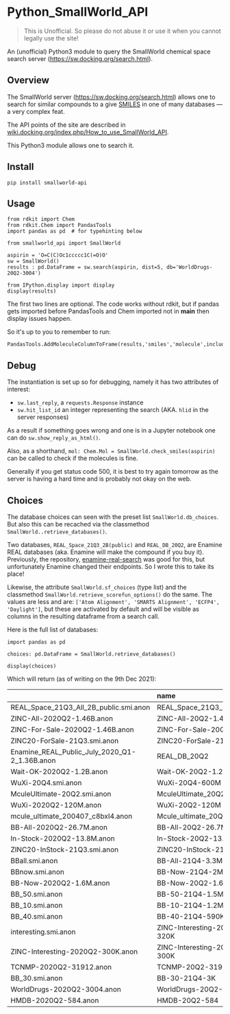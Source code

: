 # Python_SmallWorld_API
> This is Unofficial. So please do not abuse it or use it when you cannot legally use the site!

An (unofficial) Python3 module to query the SmallWorld chemical space search server (https://sw.docking.org/search.html).

## Overview

The SmallWorld server (https://sw.docking.org/search.html) allows one to search for similar compounds to
a give [SMILES](https://en.wikipedia.org/wiki/Simplified_molecular-input_line-entry_system)
in one of many databases —a very complex feat.

The API points of the site are described in
[wiki.docking.org/index.php/How_to_use_SmallWorld_API](https://wiki.docking.org/index.php/How_to_use_SmallWorld_API).

This Python3 module allows one to search it.

## Install

    pip install smallworld-api

## Usage

```jupyterpython
from rdkit import Chem
from rdkit.Chem import PandasTools
import pandas as pd  # for typehinting below

from smallworld_api import SmallWorld

aspirin = 'O=C(C)Oc1ccccc1C(=O)O'
sw = SmallWorld()
results : pd.DataFrame = sw.search(aspirin, dist=5, db='WorldDrugs-20Q2-3004')

from IPython.display import display
display(results)
```
The first two lines are optional.
The code works without rdkit, but if pandas gets imported before PandasTools
and Chem imported not in __main__ then display issues happen.

So it's up to you to remember to run:

```jupyterpython
PandasTools.AddMoleculeColumnToFrame(results,'smiles','molecule',includeFingerprints=True)
```

## Debug
The instantiation is set up so for debugging, namely it has two attributes of interest:

* `sw.last_reply`, a `requests.Response` instance
* `sw.hit_list_id` an integer representing the search (AKA. `hlid` in the server responses)

As a result if something goes wrong and one is in a Jupyter notebook one can do `sw.show_reply_as_html()`.

Also, as a shorthand, `mol: Chem.Mol = SmallWorld.check_smiles(aspirin)` 
can be called to check if the molecules is fine.

Generally if you get status code 500, it is best to try again tomorrow as the server is having a hard time
and is probably not okay on the web.

## Choices
The database choices can seen with the preset list `SmallWorld.db_choices`.
But also this can be recached via the classmethod `SmallWorld..retrieve_databases()`.


Two databases, `REAL_Space_21Q3_2B(public)` and `REAL_DB_20Q2`, are Enamine REAL databases
(aka. Enamine will make the compound if you buy it).
Previously, the repository, [enamine-real-search](https://github.com/xchem/enamine-real-search) was
good for this, but unfortunately Enamine changed their endpoints. So I wrote this to take its place!

Likewise, the attribute `SmallWorld.sf_choices` (type list) and 
the classmethod `SmallWorld.retrieve_scorefun_options()` do the same.
The values are less and are: `['Atom Alignment', 'SMARTS Alignment', 'ECFP4', 'Daylight']`, but these
are activated by default and will be visible as columns in the resulting dataframe from a search call.

Here is the full list of databases:

```jupyterpython
import pandas as pd

choices: pd.DataFrame = SmallWorld.retrieve_databases()

display(choices)
```
Which will return (as of writing on the 9th Dec 2021):

|                                               | name                       |   numEntries |   numMapped |   numUnmapped |   numSkipped | status    |
|:----------------------------------------------|:---------------------------|-------------:|------------:|--------------:|-------------:|:----------|
| REAL_Space_21Q3_All_2B_public.smi.anon        | REAL_Space_21Q3_2B(public) |   1950356098 |  1935062471 |      15293627 |            0 | Available |
| ZINC-All-2020Q2-1.46B.anon                    | ZINC-All-20Q2-1.46B        |   1468554638 |  1467030947 |       1523691 |          231 | Available |
| ZINC-For-Sale-2020Q2-1.46B.anon               | ZINC-For-Sale-20Q2-1.46B   |   1464949146 |  1463519428 |       1429718 |           22 | Available |
| ZINC20-ForSale-21Q3.smi.anon                  | ZINC20-ForSale-21Q3-1.4B   |   1479284919 |  1440784765 |      38500154 |           29 | Available |
| Enamine_REAL_Public_July_2020_Q1-2_1.36B.anon | REAL_DB_20Q2               |   1361198468 |  1350462346 |      10736122 |            0 | Available |
| Wait-OK-2020Q2-1.2B.anon                      | Wait-OK-20Q2-1.2B          |   1174063221 |  1172785190 |       1278031 |            1 | Available |
| WuXi-20Q4.smi.anon                            | WuXi-20Q4-600M             |   2353582875 |   600762581 |    1752820294 |          284 | Available |
| MculeUltimate-20Q2.smi.anon                   | MculeUltimate_20Q2_126M    |    126471523 |   126471523 |             0 |            0 | Available |
| WuXi-2020Q2-120M.anon                         | WuXi-20Q2-120M             |    339132361 |   120400570 |     218731791 |            0 | Available |
| mcule_ultimate_200407_c8bxI4.anon             | Mcule_ultimate_20Q2-126M   |    126471523 |    45589462 |      80882061 |            0 | Available |
| BB-All-2020Q2-26.7M.anon                      | BB-All-20Q2-26.7M          |     26787985 |    26707241 |         80744 |           16 | Available |
| In-Stock-2020Q2-13.8M.anon                    | In-Stock-20Q2-13.8M        |     13842485 |    13829086 |         13399 |            1 | Available |
| ZINC20-InStock-21Q3.smi.anon                  | ZINC20-InStock-21Q3-11M    |     11122445 |    11103910 |         18535 |            5 | Available |
| BBall.smi.anon                                | BB-All-21Q4-3.3M           |      3319960 |     3319705 |           255 |            6 | Available |
| BBnow.smi.anon                                | BB-Now-21Q4-2M             |      2076639 |     2076464 |           175 |            6 | Available |
| BB-Now-2020Q2-1.6M.anon                       | BB-Now-20Q2-1.6M           |      1649789 |     1649386 |           403 |            4 | Available |
| BB_50.smi.anon                                | BB-50-21Q4-1.5M            |      1483551 |     1483434 |           117 |            2 | Available |
| BB_10.smi.anon                                | BB-10-21Q4-1.2M            |      1243321 |     1243241 |            80 |            0 | Available |
| BB_40.smi.anon                                | BB-40-21Q4-590K            |       589959 |      589911 |            48 |            4 | Available |
| interesting.smi.anon                          | ZINC-Interesting-20Q2-320K |       320845 |      320773 |            72 |            1 | Available |
| ZINC-Interesting-2020Q2-300K.anon             | ZINC-Interesting-20Q2-300K |       307854 |      300765 |          7089 |            1 | Available |
| TCNMP-2020Q2-31912.anon                       | TCNMP-20Q2-31912           |        37438 |       31912 |          5526 |            0 | Available |
| BB_30.smi.anon                                | BB-30-21Q4-3K              |         3129 |        3119 |            10 |            0 | Available |
| WorldDrugs-2020Q2-3004.anon                   | WorldDrugs-20Q2-3004       |         3004 |        3003 |             1 |            0 | Available |
| HMDB-2020Q2-584.anon                          | HMDB-20Q2-584              |          585 |         584 |             1 |            0 | Available |






